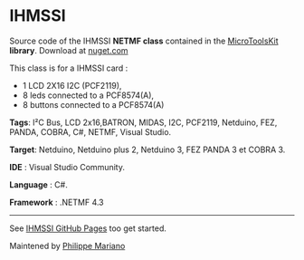 # IHMSSI

Source code of the IHMSSI <strong>NETMF class</strong> contained in the <a href="https://www.nuget.org/packages/WEBGE.Microtoolskit/" target="_blank">MicroToolsKit</a> <strong>library</strong>. Download at <a href="https://www.nuget.org" target="_blank">nuget.com</a>

This class is for a IHMSSI card : 
- 1 LCD 2X16 I2C (PCF2119),
- 8 leds connected to a PCF8574(A),
- 8 buttons connected to a PCF8574(A)

<strong>Tags</strong>: I²C Bus,  LCD 2x16,BATRON, MIDAS, I2C, PCF2119, Netduino, FEZ, PANDA, COBRA, C#, NETMF, Visual Studio.

<strong>Target</strong>: Netduino, Netduino plus 2, Netduino 3, FEZ PANDA 3 et COBRA 3.

<strong>IDE</strong> : Visual Studio Community.

<strong>Language</strong> : C#.

<strong>Framework</strong> : .NETMF 4.3

<hr>
See <a href="http://webge.github.io/IHMSSI/" target="_blank">IHMSSI GitHub Pages</a> too get started.

Maintened by <a href="mailto:philippemariano@gmail.com">Philippe Mariano</a>
